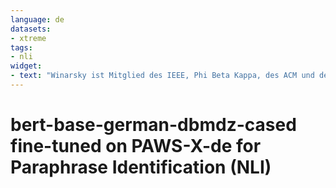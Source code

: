 ```yaml
---
language: de
datasets:
- xtreme
tags:
- nli
widget:
- text: "Winarsky ist Mitglied des IEEE, Phi Beta Kappa, des ACM und des Sigma Xi. Winarsky ist Mitglied des ACM, des IEEE, der Phi Beta Kappa und der Sigma Xi."
---
```


# bert-base-german-dbmdz-cased fine-tuned on PAWS-X-de for Paraphrase Identification (NLI)
